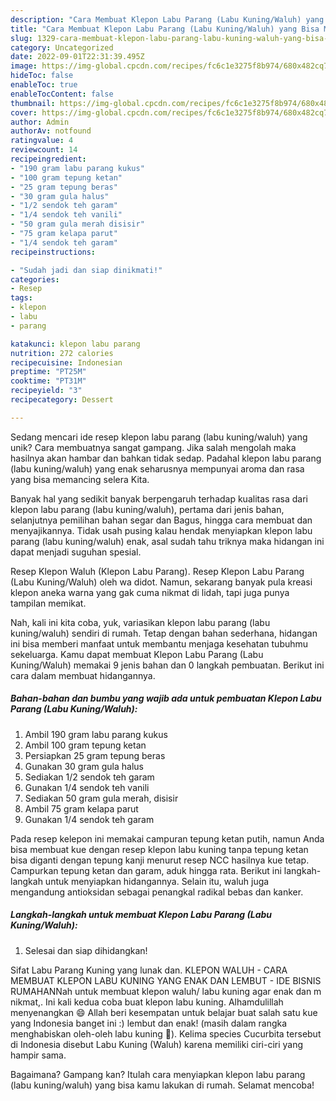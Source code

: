 ```yaml
---
description: "Cara Membuat Klepon Labu Parang (Labu Kuning/Waluh) yang Bisa Manjain Lidah"
title: "Cara Membuat Klepon Labu Parang (Labu Kuning/Waluh) yang Bisa Manjain Lidah"
slug: 1329-cara-membuat-klepon-labu-parang-labu-kuning-waluh-yang-bisa-manjain-lidah
category: Uncategorized
date: 2022-09-01T22:31:39.495Z
image: https://img-global.cpcdn.com/recipes/fc6c1e3275f8b974/680x482cq70/klepon-labu-parang-labu-kuningwaluh-foto-resep-utama.jpg
hideToc: false
enableToc: true
enableTocContent: false
thumbnail: https://img-global.cpcdn.com/recipes/fc6c1e3275f8b974/680x482cq70/klepon-labu-parang-labu-kuningwaluh-foto-resep-utama.jpg
cover: https://img-global.cpcdn.com/recipes/fc6c1e3275f8b974/680x482cq70/klepon-labu-parang-labu-kuningwaluh-foto-resep-utama.jpg
author: Admin
authorAv: notfound
ratingvalue: 4
reviewcount: 14
recipeingredient:
- "190 gram labu parang kukus"
- "100 gram tepung ketan"
- "25 gram tepung beras"
- "30 gram gula halus"
- "1/2 sendok teh garam"
- "1/4 sendok teh vanili"
- "50 gram gula merah disisir"
- "75 gram kelapa parut"
- "1/4 sendok teh garam"
recipeinstructions:

- "Sudah jadi dan siap dinikmati!"
categories:
- Resep
tags:
- klepon
- labu
- parang

katakunci: klepon labu parang 
nutrition: 272 calories
recipecuisine: Indonesian
preptime: "PT25M"
cooktime: "PT31M"
recipeyield: "3"
recipecategory: Dessert

---
```





Sedang mencari ide resep klepon labu parang (labu kuning/waluh) yang unik? Cara membuatnya sangat gampang. Jika salah mengolah maka hasilnya akan hambar dan bahkan tidak sedap. Padahal klepon labu parang (labu kuning/waluh) yang enak seharusnya mempunyai aroma dan rasa yang bisa memancing selera Kita.





Banyak hal yang sedikit banyak berpengaruh terhadap kualitas rasa dari klepon labu parang (labu kuning/waluh), pertama dari jenis bahan, selanjutnya pemilihan bahan segar dan Bagus, hingga cara membuat dan menyajikannya. Tidak usah pusing kalau hendak menyiapkan klepon labu parang (labu kuning/waluh) enak,      asal sudah tahu triknya maka hidangan ini dapat menjadi suguhan spesial.














Resep Klepon Waluh (Klepon Labu Parang). Resep Klepon Labu Parang (Labu Kuning/Waluh) oleh wa didot. Namun, sekarang banyak pula kreasi klepon aneka warna yang gak cuma nikmat di lidah, tapi juga punya tampilan memikat.






Nah, kali ini kita coba, yuk, variasikan klepon labu parang (labu kuning/waluh) sendiri di rumah. Tetap dengan bahan sederhana, hidangan ini bisa memberi manfaat untuk membantu menjaga kesehatan tubuhmu sekeluarga. Kamu dapat membuat Klepon Labu Parang (Labu Kuning/Waluh) memakai 9 jenis bahan dan 0 langkah pembuatan. Berikut ini cara dalam membuat hidangannya.

<!--inarticleads1-->

##### Bahan-bahan dan bumbu yang wajib ada untuk pembuatan Klepon Labu Parang (Labu Kuning/Waluh):

1. Ambil 190 gram labu parang kukus
1. Ambil 100 gram tepung ketan
1. Persiapkan 25 gram tepung beras
1. Gunakan 30 gram gula halus
1. Sediakan 1/2 sendok teh garam
1. Gunakan 1/4 sendok teh vanili
1. Sediakan 50 gram gula merah, disisir
1. Ambil 75 gram kelapa parut
1. Gunakan 1/4 sendok teh garam


Pada resep kelepon ini memakai campuran tepung ketan putih, namun Anda bisa membuat kue dengan resep klepon labu kuning tanpa tepung ketan bisa diganti dengan tepung kanji menurut resep NCC hasilnya kue tetap. Campurkan tepung ketan dan garam, aduk hingga rata. Berikut ini langkah-langkah untuk menyiapkan hidangannya. Selain itu, waluh juga mengandung antioksidan sebagai penangkal radikal bebas dan kanker. 

<!--inarticleads2-->

##### Langkah-langkah untuk membuat Klepon Labu Parang (Labu Kuning/Waluh):


1. Selesai dan siap dihidangkan!

Sifat Labu Parang Kuning yang lunak dan. KLEPON WALUH - CARA MEMBUAT KLEPON LABU KUNING YANG ENAK DAN LEMBUT - IDE BISNIS RUMAHANNah untuk membuat klepon waluh/ labu kuning agar enak dan m nikmat,. Ini kali kedua coba buat klepon labu kuning. Alhamdulillah menyenangkan 😄 Allah beri kesempatan untuk belajar buat salah satu kue yang Indonesia banget ini :) lembut dan enak! (masih dalam rangka menghabiskan oleh-oleh labu kuning 🙋). Kelima species Cucurbita tersebut di Indonesia disebut Labu Kuning (Waluh) karena memiliki ciri-ciri yang hampir sama. 

Bagaimana? Gampang kan? Itulah cara menyiapkan klepon labu parang (labu kuning/waluh) yang bisa kamu lakukan di rumah. Selamat mencoba!
